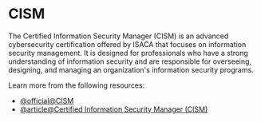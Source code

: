 # CISM

The Certified Information Security Manager (CISM) is an advanced cybersecurity certification offered by ISACA that focuses on information security management. It is designed for professionals who have a strong understanding of information security and are responsible for overseeing, designing, and managing an organization's information security programs.

Learn more from the following resources:

- [@official@CISM](https://www.isaca.org/credentialing/cism)
- [@article@Certified Information Security Manager (CISM)](https://www.techtarget.com/searchsecurity/definition/certified-information-security-manager-CISM)
